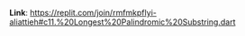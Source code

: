 **Link**: https://replit.com/join/rmfmkpflyi-aliattieh#c11.%20Longest%20Palindromic%20Substring.dart

